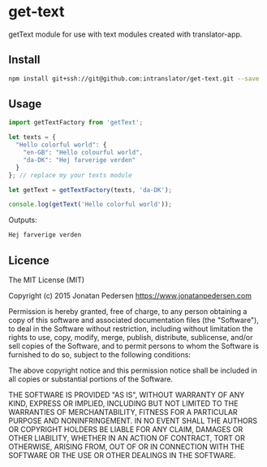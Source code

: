# get-text
getText module for use with text modules created with translator-app.

## Install

``` bash
npm install git+ssh://git@github.com:intranslator/get-text.git --save
```

## Usage

``` js
import getTextFactory from 'getText';

let texts = {
  "Hello colorful world": {
    "en-GB": "Hello colourful world",
    "da-DK": "Hej farverige verden"
  }
}; // replace my your texts module

let getText = getTextFactory(texts, 'da-DK');

console.log(getText('Hello colorful world'));
```
Outputs:

``` bash
Hej farverige verden
```

## Licence
The MIT License (MIT)

Copyright (c) 2015 Jonatan Pedersen https://www.jonatanpedersen.com

Permission is hereby granted, free of charge, to any person obtaining a copy
of this software and associated documentation files (the "Software"), to deal
in the Software without restriction, including without limitation the rights
to use, copy, modify, merge, publish, distribute, sublicense, and/or sell
copies of the Software, and to permit persons to whom the Software is
furnished to do so, subject to the following conditions:

The above copyright notice and this permission notice shall be included in
all copies or substantial portions of the Software.

THE SOFTWARE IS PROVIDED "AS IS", WITHOUT WARRANTY OF ANY KIND, EXPRESS OR
IMPLIED, INCLUDING BUT NOT LIMITED TO THE WARRANTIES OF MERCHANTABILITY,
FITNESS FOR A PARTICULAR PURPOSE AND NONINFRINGEMENT. IN NO EVENT SHALL THE
AUTHORS OR COPYRIGHT HOLDERS BE LIABLE FOR ANY CLAIM, DAMAGES OR OTHER
LIABILITY, WHETHER IN AN ACTION OF CONTRACT, TORT OR OTHERWISE, ARISING FROM,
OUT OF OR IN CONNECTION WITH THE SOFTWARE OR THE USE OR OTHER DEALINGS IN
THE SOFTWARE.
